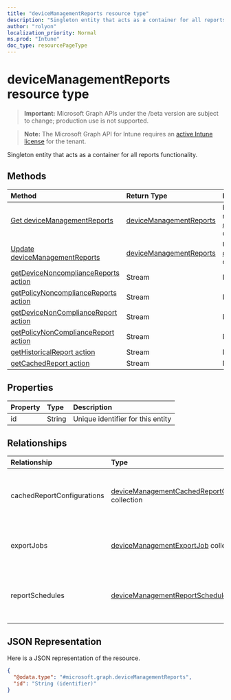 ```yaml
---
title: "deviceManagementReports resource type"
description: "Singleton entity that acts as a container for all reports functionality."
author: "rolyon"
localization_priority: Normal
ms.prod: "Intune"
doc_type: resourcePageType
---
```


# deviceManagementReports resource type

> **Important:** Microsoft Graph APIs under the /beta version are subject to change; production use is not supported.

> **Note:** The Microsoft Graph API for Intune requires an [active Intune license](https://go.microsoft.com/fwlink/?linkid=839381) for the tenant.

Singleton entity that acts as a container for all reports functionality.

## Methods
|Method|Return Type|Description|
|:---|:---|:---|
|[Get deviceManagementReports](../api/intune-reporting-devicemanagementreports-get.md)|[deviceManagementReports](../resources/intune-reporting-devicemanagementreports.md)|Read properties and relationships of the [deviceManagementReports](../resources/intune-reporting-devicemanagementreports.md) object.|
|[Update deviceManagementReports](../api/intune-reporting-devicemanagementreports-update.md)|[deviceManagementReports](../resources/intune-reporting-devicemanagementreports.md)|Update the properties of a [deviceManagementReports](../resources/intune-reporting-devicemanagementreports.md) object.|
|[getDeviceNoncomplianceReports action](../api/intune-reporting-devicemanagementreports-getdevicenoncompliancereports.md)|Stream|Not yet documented|
|[getPolicyNoncomplianceReports action](../api/intune-reporting-devicemanagementreports-getpolicynoncompliancereports.md)|Stream|Not yet documented|
|[getDeviceNonComplianceReport action](../api/intune-reporting-devicemanagementreports-getdevicenoncompliancereport.md)|Stream|Not yet documented|
|[getPolicyNonComplianceReport action](../api/intune-reporting-devicemanagementreports-getpolicynoncompliancereport.md)|Stream|Not yet documented|
|[getHistoricalReport action](../api/intune-reporting-devicemanagementreports-gethistoricalreport.md)|Stream|Not yet documented|
|[getCachedReport action](../api/intune-reporting-devicemanagementreports-getcachedreport.md)|Stream|Not yet documented|

## Properties
|Property|Type|Description|
|:---|:---|:---|
|id|String|Unique identifier for this entity|

## Relationships
|Relationship|Type|Description|
|:---|:---|:---|
|cachedReportConfigurations|[deviceManagementCachedReportConfiguration](../resources/intune-reporting-devicemanagementcachedreportconfiguration.md) collection|Entity representing the configuration of a cached report|
|exportJobs|[deviceManagementExportJob](../resources/intune-reporting-devicemanagementexportjob.md) collection|Entity representing a job to export a report|
|reportSchedules|[deviceManagementReportSchedule](../resources/intune-reporting-devicemanagementreportschedule.md) collection|Entity representing a schedule for which reports are delivered|

## JSON Representation
Here is a JSON representation of the resource.
<!-- {
  "blockType": "resource",
  "keyProperty": "id",
  "@odata.type": "microsoft.graph.deviceManagementReports"
}
-->
``` json
{
  "@odata.type": "#microsoft.graph.deviceManagementReports",
  "id": "String (identifier)"
}
```



